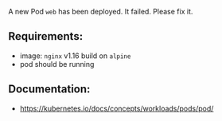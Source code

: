 
A new Pod `web` has been deployed. It failed. 
Please fix it.

## Requirements:
- image: `nginx` v1.16 build on `alpine`
- pod should be running

## Documentation:
- https://kubernetes.io/docs/concepts/workloads/pods/pod/
